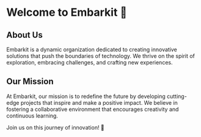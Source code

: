 # Welcome to Embarkit 🚀

## About Us
Embarkit is a dynamic organization dedicated to creating innovative solutions that push the boundaries of technology. We thrive on the spirit of exploration, embracing challenges, and crafting new experiences.

## Our Mission
At Embarkit, our mission is to redefine the future by developing cutting-edge projects that inspire and make a positive impact. We believe in fostering a collaborative environment that encourages creativity and continuous learning.

Join us on this journey of innovation! 🌟
